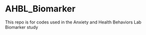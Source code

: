 # AHBL_Biomarker
This repo is for codes used in the Anxiety and Health Behaviors Lab Biomarker study

